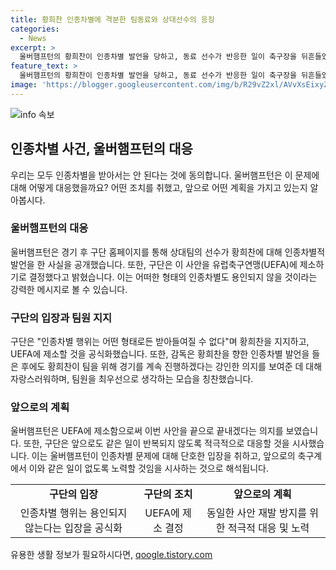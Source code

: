```yaml
---
title: 황희찬 인종차별에 격분한 팀동료와 상대선수의 응징
categories:
  - News
excerpt: >
  울버햄프턴의 황희찬이 인종차별 발언을 당하고, 동료 선수가 반응한 일이 축구장을 뒤흔들었다. 인종차별 행위에 대한 울버햄프턴의 분노를 표명하며 UEFA에 제소할 것을 선언했다. 이에 감독은 황희찬을 향한 발언에도 불구하고 팀을 최우선으로 생각하는 모습을 칭찬했다. 이러한 사건으로부터 울버햄프턴은 결국 연습경기에서 승리를 거뒀지만, 그 뒤에는 인종차별 문제가 뒷전으로 가지 않았다.
feature_text: >
  울버햄프턴의 황희찬이 인종차별 발언을 당하고, 동료 선수가 반응한 일이 축구장을 뒤흔들었다. 인종차별 행위에 대한 울버햄프턴의 분노를 표명하며 UEFA에 제소할 것을 선언했다. 이에 감독은 황희찬을 향한 발언에도 불구하고 팀을 최우선으로 생각하는 모습을 칭찬했다. 이러한 사건으로부터 울버햄프턴은 결국 연습경기에서 승리를 거뒀지만, 그 뒤에는 인종차별 문제가 뒷전으로 가지 않았다.
image: 'https://blogger.googleusercontent.com/img/b/R29vZ2xl/AVvXsEixyZcFfHzMRdzZMjFBmAUKJYCLCGyLL1o632UiGVXcaFdKo_bkvkuCioo0uUKlGfBVcT3P84aROyZIXSBEx3Aw5nCQ3pTgDom1WDC4m8eifvWiAmWEEVb4x6G_l8C0QH225ldMjyaFvpxGEBGNO37VmDTDMHGhJPq73UglMfDca1-0aw/s1600/blogspot.png'
---
```


<p><img src="https://blogger.googleusercontent.com/img/b/R29vZ2xl/AVvXsEixyZcFfHzMRdzZMjFBmAUKJYCLCGyLL1o632UiGVXcaFdKo_bkvkuCioo0uUKlGfBVcT3P84aROyZIXSBEx3Aw5nCQ3pTgDom1WDC4m8eifvWiAmWEEVb4x6G_l8C0QH225ldMjyaFvpxGEBGNO37VmDTDMHGhJPq73UglMfDca1-0aw/s1600/blogspot.png" alt="info 속보" /></p>

<h2 data-ke-size="size26">인종차별 사건, 울버햄프턴의 대응</h2>

<p data-ke-size="size16">우리는 모두 인종차별을 받아서는 안 된다는 것에 동의합니다. 울버햄프턴은 이 문제에 대해 어떻게 대응했을까요? 어떤 조치를 취했고, 앞으로 어떤 계획을 가지고 있는지 알아봅시다.</p>

<h3>울버햄프턴의 대응</h3>

<p data-ke-size="size16">울버햄프턴은 경기 후 구단 홈페이지를 통해 상대팀의 선수가 황희찬에 대해 인종차별적 발언을 한 사실을 공개했습니다. 또한, 구단은 이 사안을 유럽축구연맹(UEFA)에 제소하기로 결정했다고 밝혔습니다. 이는 어떠한 형태의 인종차별도 용인되지 않을 것이라는 강력한 메시지로 볼 수 있습니다.</p>

<h3>구단의 입장과 팀원 지지</h3>

<p data-ke-size="size16">구단은 "인종차별 행위는 어떤 형태로든 받아들여질 수 없다"며 황희찬을 지지하고, UEFA에 제소할 것을 공식화했습니다. 또한, 감독은 황희찬을 향한 인종차별 발언을 들은 후에도 황희찬이 팀을 위해 경기를 계속 진행하겠다는 강인한 의지를 보여준 데 대해 자랑스러워하며, 팀원을 최우선으로 생각하는 모습을 칭찬했습니다.</p>

<h3>앞으로의 계획</h3>

<p data-ke-size="size16">울버햄프턴은 UEFA에 제소함으로써 이번 사안을 끝으로 끝내겠다는 의지를 보였습니다. 또한, 구단은 앞으로도 같은 일이 반복되지 않도록 적극적으로 대응할 것을 시사했습니다. 이는 울버햄프턴이 인종차별 문제에 대해 단호한 입장을 취하고, 앞으로의 축구계에서 이와 같은 일이 없도록 노력할 것임을 시사하는 것으로 해석됩니다.</p>

<table>
  <tr>
    <td style="text-align: center; height: 17px;"><b>구단의 입장</b></td>
    <td style="text-align: center; height: 17px;"><b>구단의 조치</b></td>
    <td style="text-align: center; height: 17px;"><b>앞으로의 계획</b></td>
  </tr>
  <tr>
    <td style="text-align: center;">인종차별 행위는 용인되지 않는다는 입장을 공식화</td>
    <td style="text-align: center;">UEFA에 제소 결정</td>
    <td style="text-align: center;">동일한 사안 재발 방지를 위한 적극적 대응 및 노력</td>
  </tr>
</table>
유용한 생활 정보가 필요하시다면, <a href="https://qoogle.tistory.com" rel="dofollow">qoogle.tistory.com</a>


